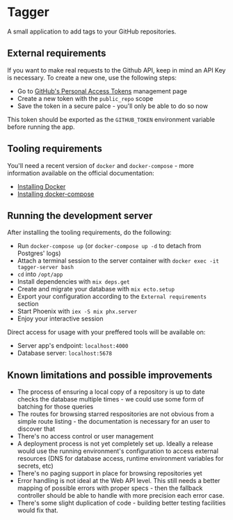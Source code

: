 # Tagger

A small application to add tags to your GitHub repositories.

## External requirements

If you want to make real requests to the Github API, keep in mind an API Key is necessary. To create a new one, use the following steps:

- Go to [GitHub's Personal Access Tokens](https://github.com/settings/tokens) management page
- Create a new token with the `public_repo` scope
- Save the token in a secure palce - you'll only be able to do so now

This token should be exported as the `GITHUB_TOKEN` environment variable before running the app.

## Tooling requirements

You'll need a recent version of `docker` and `docker-compose` - more information available on the official documentation:

- [Installing Docker](https://docs.docker.com/install/)
- [Installing docker-compose](https://docs.docker.com/compose/install/)

## Running the development server

After installing the tooling requirements, do the following:

- Run `docker-compose up` (or `docker-compose up -d` to detach from Postgres' logs)
- Attach a terminal session to the server container with `docker exec -it tagger-server bash`
- `cd` into `/opt/app`
- Install dependencies with `mix deps.get`
- Create and migrate your database with `mix ecto.setup`
- Export your configuration according to the `External requirements` section
- Start Phoenix with `iex -S mix phx.server`
- Enjoy your interactive session

Direct access for usage with your preffered tools will be available on:

- Server app's endpoint: `localhost:4000`
- Database server: `localhost:5678`

## Known limitations and possible improvements

- The process of ensuring a local copy of a repository is up to date checks the database multiple times - we could use some form of batching for those queries
- The routes for browsing starred respositories are not obvious from a simple route listing - the documentation is necessary for an user to discover that
- There's no access control or user management
- A deployment process is not yet completely set up. Ideally a release would use the running environment's configuration to access external resources (DNS for database access, runtime environment variables for secrets, etc)
- There's no paging support in place for browsing repositories yet
- Error handling is not ideal at the Web API level. This still needs a better mapping of possible errors with proper specs - then the fallback controller should be able to handle with more precision each error case.
- There's some slight duplication of code - building better testing facilities would fix that.